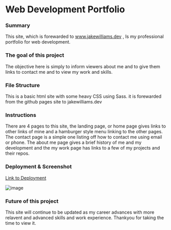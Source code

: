 # Web Development Portfolio<br>

### Summary
This site, which is forewarded to www.jakewilliams.dev , Is my professional portfolio for web development. 
### The goal of this project
The objective here is simply to inform viewers about me and to give them links to contact me and to view my work and skills. 

### File Structure
This is a basic html site with some heavy CSS using Sass. it is forewarded from the github pages site to jakewilliams.dev

### Instructions
There are 4 pages to this site, the landing page, or home page gives links to other links of mine and a hamburger style menu linking to the other pages. The contact page is a simple one listing off how to contact me using email or phone. The about me page gives a brief history of me and my development and the my work page has links to a few of my projects and their repos. 

### Deployment & Screenshot
[Link to Deployment](https://jakewilliams.dev)

![image](https://imgur.com/C5FxnLy.png)

### Future of this project
This site will continue to be updated as my career advances with more relavent and advanced skills and work experience. 
Thankyou for taking the time to view it. 
